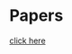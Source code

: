 <html>
  <h1>
    Papers
  </h1>
<a href="https://drive.google.com/drive/folders/1bd2O8lluB36yDvsXD7n75VIaj1S0sRoG">click here</a>
</html>
